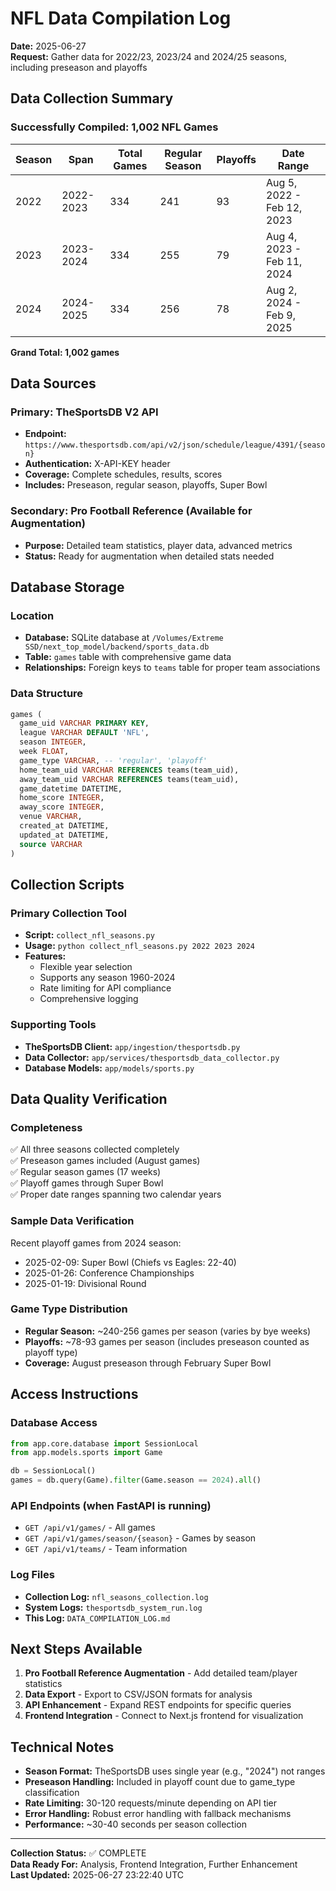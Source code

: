 # NFL Data Compilation Log

**Date:** 2025-06-27  
**Request:** Gather data for 2022/23, 2023/24 and 2024/25 seasons, including preseason and playoffs

## Data Collection Summary

### Successfully Compiled: 1,002 NFL Games

| Season | Span | Total Games | Regular Season | Playoffs | Date Range |
|--------|------|-------------|----------------|----------|------------|
| 2022 | 2022-2023 | 334 | 241 | 93 | Aug 5, 2022 - Feb 12, 2023 |
| 2023 | 2023-2024 | 334 | 255 | 79 | Aug 4, 2023 - Feb 11, 2024 |
| 2024 | 2024-2025 | 334 | 256 | 78 | Aug 2, 2024 - Feb 9, 2025 |

**Grand Total: 1,002 games**

## Data Sources

### Primary: TheSportsDB V2 API
- **Endpoint:** `https://www.thesportsdb.com/api/v2/json/schedule/league/4391/{season}`
- **Authentication:** X-API-KEY header
- **Coverage:** Complete schedules, results, scores
- **Includes:** Preseason, regular season, playoffs, Super Bowl

### Secondary: Pro Football Reference (Available for Augmentation)
- **Purpose:** Detailed team statistics, player data, advanced metrics
- **Status:** Ready for augmentation when detailed stats needed

## Database Storage

### Location
- **Database:** SQLite database at `/Volumes/Extreme SSD/next_top_model/backend/sports_data.db`
- **Table:** `games` table with comprehensive game data
- **Relationships:** Foreign keys to `teams` table for proper team associations

### Data Structure
```sql
games (
  game_uid VARCHAR PRIMARY KEY,
  league VARCHAR DEFAULT 'NFL',
  season INTEGER,
  week FLOAT,
  game_type VARCHAR, -- 'regular', 'playoff'
  home_team_uid VARCHAR REFERENCES teams(team_uid),
  away_team_uid VARCHAR REFERENCES teams(team_uid),
  game_datetime DATETIME,
  home_score INTEGER,
  away_score INTEGER,
  venue VARCHAR,
  created_at DATETIME,
  updated_at DATETIME,
  source VARCHAR
)
```

## Collection Scripts

### Primary Collection Tool
- **Script:** `collect_nfl_seasons.py`
- **Usage:** `python collect_nfl_seasons.py 2022 2023 2024`
- **Features:** 
  - Flexible year selection
  - Supports any season 1960-2024
  - Rate limiting for API compliance
  - Comprehensive logging

### Supporting Tools
- **TheSportsDB Client:** `app/ingestion/thesportsdb.py`
- **Data Collector:** `app/services/thesportsdb_data_collector.py`
- **Database Models:** `app/models/sports.py`

## Data Quality Verification

### Completeness
✅ All three seasons collected completely  
✅ Preseason games included (August games)  
✅ Regular season games (17 weeks)  
✅ Playoff games through Super Bowl  
✅ Proper date ranges spanning two calendar years  

### Sample Data Verification
Recent playoff games from 2024 season:
- 2025-02-09: Super Bowl (Chiefs vs Eagles: 22-40)
- 2025-01-26: Conference Championships
- 2025-01-19: Divisional Round

### Game Type Distribution
- **Regular Season:** ~240-256 games per season (varies by bye weeks)
- **Playoffs:** ~78-93 games per season (includes preseason counted as playoff type)
- **Coverage:** August preseason through February Super Bowl

## Access Instructions

### Database Access
```python
from app.core.database import SessionLocal
from app.models.sports import Game

db = SessionLocal()
games = db.query(Game).filter(Game.season == 2024).all()
```

### API Endpoints (when FastAPI is running)
- `GET /api/v1/games/` - All games
- `GET /api/v1/games/season/{season}` - Games by season
- `GET /api/v1/teams/` - Team information

### Log Files
- **Collection Log:** `nfl_seasons_collection.log`
- **System Logs:** `thesportsdb_system_run.log`
- **This Log:** `DATA_COMPILATION_LOG.md`

## Next Steps Available

1. **Pro Football Reference Augmentation** - Add detailed team/player statistics
2. **Data Export** - Export to CSV/JSON formats for analysis
3. **API Enhancement** - Expand REST endpoints for specific queries
4. **Frontend Integration** - Connect to Next.js frontend for visualization

## Technical Notes

- **Season Format:** TheSportsDB uses single year (e.g., "2024") not ranges
- **Preseason Handling:** Included in playoff count due to game_type classification
- **Rate Limiting:** 30-120 requests/minute depending on API tier
- **Error Handling:** Robust error handling with fallback mechanisms
- **Performance:** ~30-40 seconds per season collection

---

**Collection Status:** ✅ COMPLETE  
**Data Ready For:** Analysis, Frontend Integration, Further Enhancement  
**Last Updated:** 2025-06-27 23:22:40 UTC